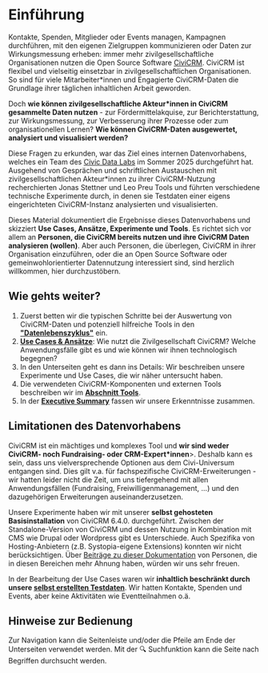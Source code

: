 # Einführung

Kontakte, Spenden, Mitglieder oder Events managen, Kampagnen durchführen, mit den eigenen Zielgruppen kommunizieren oder Daten zur Wirkungsmessung erheben: immer mehr zivilgesellschaftliche Organisationen nutzen die Open Source Software [CiviCRM](https://civicrm.org/). CiviCRM ist flexibel und vielseitig einsetzbar in zivilgesellschaftlichen Organisationen. So sind für viele Mitarbeiter\*innen und Engagierte CiviCRM-Daten die Grundlage ihrer täglichen inhaltlichen Arbeit geworden. 

Doch **wie können zivilgesellschaftliche Akteur*innen in CiviCRM gesammelte Daten nutzen** - zur Fördermittelakquise, zur Berichterstattung, zur Wirkungsmessung, zur Verbesserung ihrer Prozesse oder zum organisationellen Lernen?
**Wie können CiviCRM-Daten ausgewertet, analysiert und visualisiert werden?**

Diese Fragen zu erkunden, war das Ziel eines internen Datenvorhabens, welches ein Team des [Civic Data Labs](https://civic-data.de) im Sommer 2025 durchgeführt hat. Ausgehend von Gesprächen und schriftlichen Austauschen mit zivilgesellschaftlichen Akteur*innen zu ihrer CiviCRM-Nutzung recherchierten Jonas Stettner und Leo Preu Tools und führten verschiedene technische Experimente durch, in denen sie Testdaten einer eigens eingerichteten CiviCRM-Instanz analysierten und visualisierten. 

Dieses Material dokumentiert die Ergebnisse dieses Datenvorhabens und skizziert **Use Cases, Ansätze, Experimente und Tools**. Es richtet sich vor allem an **Personen, die CiviCRM bereits nutzen und ihre CiviCRM Daten analysieren (wollen)**. Aber auch Personen, die überlegen, CiviCRM in ihrer Organisation einzuführen, oder die an Open Source Software oder gemeinwohlorientierter Datennutzung interessiert sind, sind herzlich willkommen, hier durchzustöbern. 

## Wie gehts weiter?

1. Zuerst betten wir die typischen Schritte bei der Auswertung von CiviCRM-Daten und potenziell hilfreiche Tools in den **["Datenlebenszyklus"](./datenlebenszyklus.md)** ein. 
2. **[Use Cases & Ansätze](./use-cases/index.md)**: Wie nutzt die Zivilgesellschaft CiviCRM? Welche Anwendungsfälle gibt es und wie können wir ihnen technologisch begegnen? 
3. In den Unterseiten geht es dann ins Details: Wir beschreiben unsere Experimente und Use Cases, die wir näher untersucht haben.
4. Die verwendeten CiviCRM-Komponenten und externen Tools beschreiben wir im **[Abschnitt Tools](./tools/index.md)**.
5. In der **[Executive Summary](./executive-summary.md)** fassen wir unsere Erkenntnisse zusammen.


## Limitationen des Datenvorhabens

CiviCRM ist ein mächtiges und komplexes Tool und **wir sind weder CiviCRM- noch Fundraising- oder CRM-Expert*innen**>. Deshalb kann es sein, dass uns vielversprechende Optionen aus dem Civi-Universum entgangen sind. Dies gilt v.a. für fachspezifische CiviCRM-Erweiterungen - wir hatten leider nicht die Zeit, um uns tiefergehend mit allen Anwendungsfällen (Fundraising, Freiwilligenmanagement, ...) und den dazugehörigen Erweiterungen auseinanderzusetzen. 

Unsere Experimente haben wir mit unserer <b>selbst gehosteten Basisinstallation</b> von CiviCRM 6.4.0. durchgeführt. Zwischen der Standalone-Version von CiviCRM und dessen Nutzung in Kombination mit CMS wie Drupal oder Wordpress gibt es Unterschiede. Auch Spezifika von Hosting-Anbietern (z.B. Systopia-eigene Extensions) konnten wir nicht berücksichtigen. Über <a href="./ueber.md#beitragen">Beiträge zu dieser Dokumentation<a> von Personen, die in diesen Bereichen mehr Ahnung haben, würden wir uns sehr freuen. 

In der Bearbeitung der Use Cases waren wir **inhaltlich beschränkt durch unsere [selbst erstellten Testdaten]()**. Wir hatten Kontakte, Spenden und Events, aber keine Aktivitäten wie Eventteilnahmen o.ä. 

## Hinweise zur Bedienung
Zur Navigation kann die Seitenleiste und/oder die Pfeile am Ende der Unterseiten verwendet werden. Mit der 🔍 Suchfunktion kann die Seite nach Begriffen durchsucht werden.